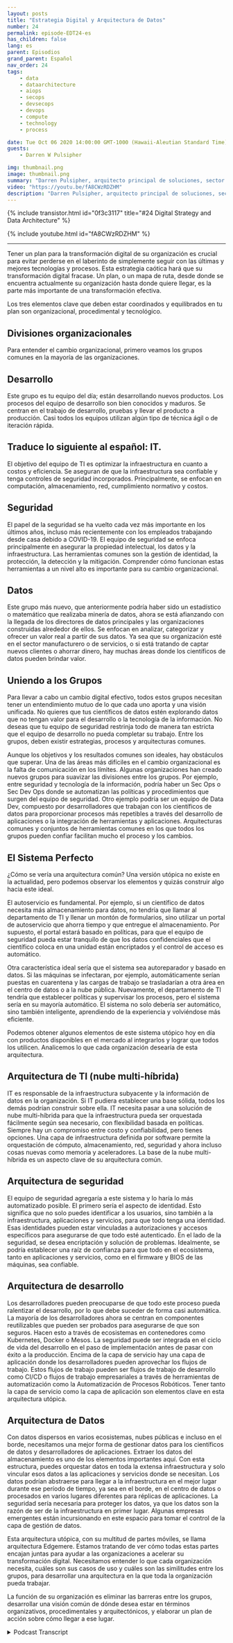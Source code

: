 ```yaml
---
layout: posts
title: "Estrategia Digital y Arquitectura de Datos"
number: 24
permalink: episode-EDT24-es
has_children: false
lang: es
parent: Episodios
grand_parent: Español
nav_order: 24
tags:
    - data
    - dataarchitecture
    - aiops
    - secops
    - devsecops
    - devops
    - compute
    - technology
    - process

date: Tue Oct 06 2020 14:00:00 GMT-1000 (Hawaii-Aleutian Standard Time)
guests:
    - Darren W Pulsipher

img: thumbnail.png
image: thumbnail.png
summary: "Darren Pulsipher, arquitecto principal de soluciones, sector público, de Intel, describe la estrategia digital y la arquitectura para transformar eficazmente tu organización. Explica cómo los elementos organizativos, procedimentales y tecnológicos deben equilibrarse para trabajar de manera eficiente hacia una arquitectura común e ideal que respalde una visión unificada."
video: "https://youtu.be/fA8CWzRDZHM"
description: "Darren Pulsipher, arquitecto principal de soluciones, sector público, de Intel, describe la estrategia digital y la arquitectura para transformar eficazmente tu organización. Explica cómo los elementos organizativos, procedimentales y tecnológicos deben equilibrarse para trabajar de manera eficiente hacia una arquitectura común e ideal que respalde una visión unificada."
---
```


<div>
{% include transistor.html id="0f3c3117" title="#24 Digital Strategy and Data Architecture" %}

{% include youtube.html id="fA8CWzRDZHM" %}
</div>

---

Tener un plan para la transformación digital de su organización es crucial para evitar perderse en el laberinto de simplemente seguir con las últimas y mejores tecnologías y procesos. Esta estrategia caótica hará que su transformación digital fracase. Un plan, o un mapa de ruta, desde donde se encuentra actualmente su organización hasta donde quiere llegar, es la parte más importante de una transformación efectiva.

Los tres elementos clave que deben estar coordinados y equilibrados en tu plan son organizacional, procedimental y tecnológico.

## Divisiones organizacionales

Para entender el cambio organizacional, primero veamos los grupos comunes en la mayoría de las organizaciones.

## Desarrollo

Este grupo es tu equipo del día; están desarrollando nuevos productos. Los procesos del equipo de desarrollo son bien conocidos y maduros. Se centran en el trabajo de desarrollo, pruebas y llevar el producto a producción. Casi todos los equipos utilizan algún tipo de técnica ágil o de iteración rápida.

## Traduce lo siguiente al español: IT.

El objetivo del equipo de TI es optimizar la infraestructura en cuanto a costos y eficiencia. Se aseguran de que la infraestructura sea confiable y tenga controles de seguridad incorporados. Principalmente, se enfocan en computación, almacenamiento, red, cumplimiento normativo y costos.

## Seguridad

El papel de la seguridad se ha vuelto cada vez más importante en los últimos años, incluso más recientemente con los empleados trabajando desde casa debido a COVID-19. El equipo de seguridad se enfoca principalmente en asegurar la propiedad intelectual, los datos y la infraestructura. Las herramientas comunes son la gestión de identidad, la protección, la detección y la mitigación. Comprender cómo funcionan estas herramientas a un nivel alto es importante para su cambio organizacional.

## Datos

Este grupo más nuevo, que anteriormente podría haber sido un estadístico o matemático que realizaba minería de datos, ahora se está afianzando con la llegada de los directores de datos principales y las organizaciones construidas alrededor de ellos. Se enfocan en analizar, categorizar y ofrecer un valor real a partir de sus datos. Ya sea que su organización esté en el sector manufacturero o de servicios, o si está tratando de captar nuevos clientes o ahorrar dinero, hay muchas áreas donde los científicos de datos pueden brindar valor.

## Uniendo a los Grupos

Para llevar a cabo un cambio digital efectivo, todos estos grupos necesitan tener un entendimiento mutuo de lo que cada uno aporta y una visión unificada. No quieres que tus científicos de datos estén explorando datos que no tengan valor para el desarrollo o la tecnología de la información. No deseas que tu equipo de seguridad restrinja todo de manera tan estricta que el equipo de desarrollo no pueda completar su trabajo. Entre los grupos, deben existir estrategias, procesos y arquitecturas comunes.

Aunque los objetivos y los resultados comunes son ideales, hay obstáculos que superar. Una de las áreas más difíciles en el cambio organizacional es la falta de comunicación en los límites. Algunas organizaciones han creado nuevos grupos para suavizar las divisiones entre los grupos. Por ejemplo, entre seguridad y tecnología de la información, podría haber un Sec Ops o Sec Dev Ops donde se automatizan las políticas y procedimientos que surgen del equipo de seguridad. Otro ejemplo podría ser un equipo de Data Dev, compuesto por desarrolladores que trabajan con los científicos de datos para proporcionar procesos más repetibles a través del desarrollo de aplicaciones o la integración de herramientas y aplicaciones. Arquitecturas comunes y conjuntos de herramientas comunes en los que todos los grupos pueden confiar facilitan mucho el proceso y los cambios.

## El Sistema Perfecto

¿Cómo se vería una arquitectura común? Una versión utópica no existe en la actualidad, pero podemos observar los elementos y quizás construir algo hacia este ideal.

El autoservicio es fundamental. Por ejemplo, si un científico de datos necesita más almacenamiento para datos, no tendría que llamar al departamento de TI y llenar un montón de formularios, sino utilizar un portal de autoservicio que ahorra tiempo y que entregue el almacenamiento. Por supuesto, el portal estará basado en políticas, para que el equipo de seguridad pueda estar tranquilo de que los datos confidenciales que el científico coloca en una unidad están encriptados y el control de acceso es automático.

Otra característica ideal sería que el sistema sea autoreparador y basado en datos. Si las máquinas se infectaran, por ejemplo, automáticamente serían puestas en cuarentena y las cargas de trabajo se trasladarían a otra área en el centro de datos o a la nube pública. Nuevamente, el departamento de TI tendría que establecer políticas y supervisar los procesos, pero el sistema sería en su mayoría automático. El sistema no solo debería ser automático, sino también inteligente, aprendiendo de la experiencia y volviéndose más eficiente.

Podemos obtener algunos elementos de este sistema utópico hoy en día con productos disponibles en el mercado al integrarlos y lograr que todos los utilicen. Analicemos lo que cada organización desearía de esta arquitectura.

## Arquitectura de TI (nube multi-híbrida)

IT es responsable de la infraestructura subyacente y la información de datos en la organización. Si IT pudiera establecer una base sólida, todos los demás podrían construir sobre ella. IT necesita pasar a una solución de nube multi-híbrida para que la infraestructura pueda ser orquestada fácilmente según sea necesario, con flexibilidad basada en políticas. Siempre hay un compromiso entre costo y confiabilidad, pero tienes opciones. Una capa de infraestructura definida por software permite la orquestación de cómputo, almacenamiento, red, seguridad y ahora incluso cosas nuevas como memoria y aceleradores. La base de la nube multi-híbrida es un aspecto clave de su arquitectura común.

## Arquitectura de seguridad

El equipo de seguridad agregaría a este sistema y lo haría lo más automatizado posible. El primero sería el aspecto de identidad. Esto significa que no solo puedes identificar a los usuarios, sino también a la infraestructura, aplicaciones y servicios, para que todo tenga una identidad. Esas identidades pueden estar vinculadas a autorizaciones y accesos específicos para asegurarse de que todo esté autenticado. En el lado de la seguridad, se desea encriptación y solución de problemas. Idealmente, se podría establecer una raíz de confianza para que todo en el ecosistema, tanto en aplicaciones y servicios, como en el firmware y BIOS de las máquinas, sea confiable.

## Arquitectura de desarrollo

Los desarrolladores pueden preocuparse de que todo este proceso pueda ralentizar el desarrollo, por lo que debe suceder de forma casi automática. La mayoría de los desarrolladores ahora se centran en componentes reutilizables que pueden ser probados para asegurarse de que son seguros. Hacen esto a través de ecosistemas en contenedores como Kubernetes, Docker o Mesos. La seguridad puede ser integrada en el ciclo de vida del desarrollo en el paso de implementación antes de pasar con éxito a la producción. Encima de la capa de servicio hay una capa de aplicación donde los desarrolladores pueden aprovechar los flujos de trabajo. Estos flujos de trabajo pueden ser flujos de trabajo de desarrollo como CI/CD o flujos de trabajo empresariales a través de herramientas de automatización como la Automatización de Procesos Robóticos. Tener tanto la capa de servicio como la capa de aplicación son elementos clave en esta arquitectura utópica.

## Arquitectura de Datos

Con datos dispersos en varios ecosistemas, nubes públicas e incluso en el borde, necesitamos una mejor forma de gestionar datos para los científicos de datos y desarrolladores de aplicaciones. Extraer los datos del almacenamiento es uno de los elementos importantes aquí. Con esta estructura, puedes orquestar datos en toda la extensa infraestructura y solo vincular esos datos a las aplicaciones y servicios donde se necesitan. Los datos podrían abstraerse para llegar a la infraestructura en el mejor lugar durante ese período de tiempo, ya sea en el borde, en el centro de datos o procesados en varios lugares diferentes para réplicas de aplicaciones. La seguridad sería necesaria para proteger los datos, ya que los datos son la razón de ser de la infraestructura en primer lugar. Algunas empresas emergentes están incursionando en este espacio para tomar el control de la capa de gestión de datos.

Esta arquitectura utópica, con su multitud de partes móviles, se llama arquitectura Edgemere. Estamos tratando de ver cómo todas estas partes encajan juntas para ayudar a las organizaciones a acelerar su transformación digital. Necesitamos entender lo que cada organización necesita, cuáles son sus casos de uso y cuáles son las similitudes entre los grupos, para desarrollar una arquitectura en la que toda la organización pueda trabajar.

La función de su organización es eliminar las barreras entre los grupos, desarrollar una visión común de dónde desea estar en términos organizativos, procedimentales y arquitectónicos, y elaborar un plan de acción sobre cómo llegar a ese lugar.



<details>
<summary> Podcast Transcript </summary>

<p></p>

</details>
